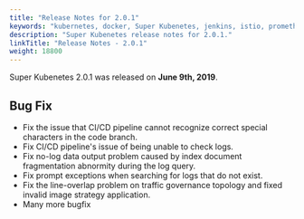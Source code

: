 ```yaml
---
title: "Release Notes for 2.0.1"
keywords: "kubernetes, docker, Super Kubenetes, jenkins, istio, prometheus"
description: "Super Kubenetes release notes for 2.0.1."
linkTitle: "Release Notes - 2.0.1"
weight: 18800
---
```


Super Kubenetes 2.0.1 was released on **June 9th, 2019**.

## Bug Fix

- Fix the issue that CI/CD pipeline cannot recognize correct special characters in the code branch.
- Fix CI/CD pipeline's issue of being unable to check logs.
- Fix no-log data output problem caused by index document fragmentation abnormity during the log query.
- Fix prompt exceptions when searching for logs that do not exist.
- Fix the line-overlap problem on traffic governance topology and fixed invalid image strategy application.
- Many more bugfix
